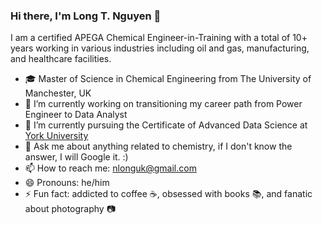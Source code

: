 ### Hi there, I'm Long T. Nguyen 👋

I am a certified APEGA Chemical Engineer-in-Training with a total of 10+ years working in various industries including oil and gas, manufacturing, and healthcare facilities. 

- 🎓 Master of Science in Chemical Engineering from The University of Manchester, UK
- 🔭 I’m currently working on transitioning my career path from Power Engineer to Data Analyst
- 🌱 I’m currently pursuing the Certificate of Advanced Data Science at [York University](https://www.yorku.ca/)
- 💬 Ask me about anything related to chemistry, if I don't know the answer, I will Google it. :) 
- 📫 How to reach me: nlonguk@gmail.com
- 😄 Pronouns: he/him 
- ⚡ Fun fact: addicted to coffee :coffee:, obsessed with books :books:, and fanatic about photography :camera:
